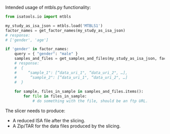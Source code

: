 Intended usage of mtbls.py functionality:

```python
from isatools.io import mtbls

my_study_as_isa_json = mtbls.load('MTBLS1')
factor_names = get_factor_names(my_study_as_isa_json)
# response:
# ['gender', 'age']

if 'gender' in factor_names:
    query = { "gender": "male" }
    samples_and_files = get_samples_and_files(my_study_as_isa_json, factor_query=query)
    # response:
    #  {
    #     “sample_1": [“data_uri_1", “data_uri_2", …],
    #      “sample_2": [“data_uri_1", “data_uri_2", …]
    #  }
    
    for sample, files_in_sample in samples_and_files.items():
        for file in files_in_sample:
            # do something with the file, should be an ftp URL.
```
The slicer needs to produce:

- A reduced ISA file after the slicing.
- A Zip/TAR for the data files produced by the slicing.
